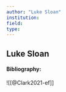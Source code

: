 ```yaml
---
author: "Luke Sloan"
institution:
field:
type:
---
```


## Luke Sloan
#### Bibliography:

![[@Clark2021-ef]]